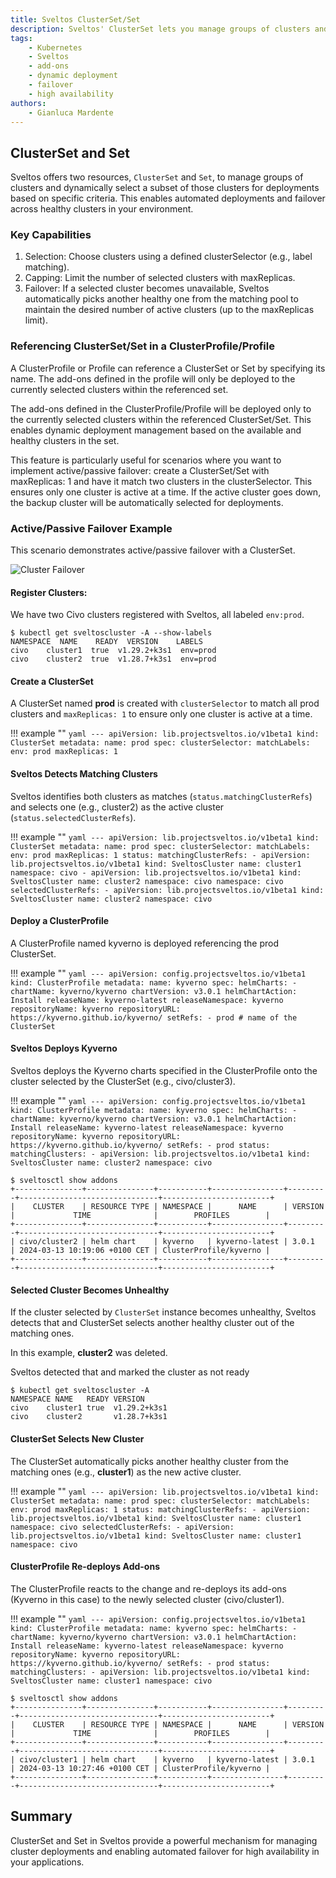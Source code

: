 ```yaml
---
title: Sveltos ClusterSet/Set
description: Sveltos' ClusterSet lets you manage groups of clusters and automatically deploy your applications to healthy ones. If a cluster fails, Sveltos automatically picks another to keep things running smoothly.
tags:
    - Kubernetes
    - Sveltos
    - add-ons
    - dynamic deployment
    - failover
    - high availability
authors:
    - Gianluca Mardente
---
```


## ClusterSet and Set

Sveltos offers two resources, `ClusterSet` and `Set`, to manage groups of clusters and dynamically select a subset of those clusters for deployments based on specific criteria. 
This enables automated deployments and failover across healthy clusters in your environment.

### Key Capabilities

1. Selection: Choose clusters using a defined clusterSelector (e.g., label matching).
2. Capping: Limit the number of selected clusters with maxReplicas.
3. Failover: If a selected cluster becomes unavailable, Sveltos automatically picks another healthy one from the matching pool to maintain the desired number of active clusters (up to the maxReplicas limit).

### Referencing ClusterSet/Set in a ClusterProfile/Profile
A ClusterProfile or Profile can reference a ClusterSet or Set by specifying its name. The add-ons defined in the profile will only be deployed to the currently selected clusters within the referenced set.

The add-ons defined in the ClusterProfile/Profile will be deployed only to the currently selected clusters within the referenced ClusterSet/Set. 
This enables dynamic deployment management based on the available and healthy clusters in the set.

This feature is particularly useful for scenarios where you want to implement active/passive failover: create a ClusterSet/Set with maxReplicas: 1 and have it match two clusters in the clusterSelector. 
This ensures only one cluster is active at a time. If the active cluster goes down, the backup cluster will be automatically selected for deployments.

### Active/Passive Failover Example

This scenario demonstrates active/passive failover with a ClusterSet.

![Cluster Failover](../assets/clusterset.gif)

#### Register Clusters: 

We have two Civo clusters registered with Sveltos, all labeled `env:prod`.

```
$ kubectl get sveltoscluster -A --show-labels
NAMESPACE  NAME    READY  VERSION    LABELS
civo    cluster1  true  v1.29.2+k3s1  env=prod
civo    cluster2  true  v1.28.7+k3s1  env=prod
```

#### Create a ClusterSet

A ClusterSet named __prod__ is created with `clusterSelector` to match all prod clusters and `maxReplicas: 1` to ensure only one cluster is active at a time.

!!! example ""
    ```yaml
    ---
    apiVersion: lib.projectsveltos.io/v1beta1
    kind: ClusterSet
    metadata:
      name: prod
    spec:
      clusterSelector:
        matchLabels:
          env: prod
      maxReplicas: 1
    ```

#### Sveltos Detects Matching Clusters
Sveltos identifies both clusters as matches (`status.matchingClusterRefs`) and selects one (e.g., cluster2) as the active cluster (`status.selectedClusterRefs`).

!!! example ""
    ```yaml
    ---
    apiVersion: lib.projectsveltos.io/v1beta1
    kind: ClusterSet
    metadata:
      name: prod
    spec:
      clusterSelector:
        matchLabels:
          env: prod
      maxReplicas: 1
    status:
      matchingClusterRefs:
      - apiVersion: lib.projectsveltos.io/v1beta1
        kind: SveltosCluster
        name: cluster1
        namespace: civo
      - apiVersion: lib.projectsveltos.io/v1beta1
        kind: SveltosCluster
        name: cluster2
        namespace: civo
      namespace: civo
      selectedClusterRefs:
      - apiVersion: lib.projectsveltos.io/v1beta1
        kind: SveltosCluster
        name: cluster2
        namespace: civo
    ```

#### Deploy a ClusterProfile
A ClusterProfile named kyverno is deployed referencing the prod ClusterSet.

!!! example ""
    ```yaml
    ---
    apiVersion: config.projectsveltos.io/v1beta1
    kind: ClusterProfile
    metadata:
      name: kyverno
    spec:
      helmCharts:
      - chartName: kyverno/kyverno
        chartVersion: v3.0.1
        helmChartAction: Install
        releaseName: kyverno-latest
        releaseNamespace: kyverno
        repositoryName: kyverno
        repositoryURL: https://kyverno.github.io/kyverno/
      setRefs:
      - prod # name of the ClusterSet
    ```

#### Sveltos Deploys Kyverno
Sveltos deploys the Kyverno charts specified in the ClusterProfile onto the cluster selected by the ClusterSet (e.g., civo/cluster3).

!!! example ""
    ```yaml
    ---
    apiVersion: config.projectsveltos.io/v1beta1
    kind: ClusterProfile
    metadata:
      name: kyverno
    spec:
      helmCharts:
      - chartName: kyverno/kyverno
        chartVersion: v3.0.1
        helmChartAction: Install
        releaseName: kyverno-latest
        releaseNamespace: kyverno
        repositoryName: kyverno
        repositoryURL: https://kyverno.github.io/kyverno/
      setRefs:
      - prod
    status:
      matchingClusters:
      - apiVersion: lib.projectsveltos.io/v1beta1
        kind: SveltosCluster
        name: cluster2
        namespace: civo
    ```

```
$ sveltosctl show addons  
+---------------+---------------+-----------+----------------+---------+-------------------------------+------------------------+
|    CLUSTER    | RESOURCE TYPE | NAMESPACE |      NAME      | VERSION |             TIME              |        PROFILES        |
+---------------+---------------+-----------+----------------+---------+-------------------------------+------------------------+
| civo/cluster2 | helm chart    | kyverno   | kyverno-latest | 3.0.1   | 2024-03-13 10:19:06 +0100 CET | ClusterProfile/kyverno |
+---------------+---------------+-----------+----------------+---------+-------------------------------+------------------------+
```

#### Selected Cluster Becomes Unhealthy

If the cluster selected by `ClusterSet` instance becomes unhealthy, Sveltos detects that and ClusterSet selects another healthy cluster out of the matching ones.

In this example, __cluster2__ was deleted.

Sveltos detected that and marked the cluster as not ready

```
$ kubectl get sveltoscluster -A
NAMESPACE NAME   READY VERSION
civo    cluster1 true  v1.29.2+k3s1
civo    cluster2       v1.28.7+k3s1
```

#### ClusterSet Selects New Cluster

The ClusterSet automatically picks another healthy cluster from the matching ones (e.g., __cluster1__) as the new active cluster.

!!! example ""
    ```yaml
    ---
    apiVersion: lib.projectsveltos.io/v1beta1
    kind: ClusterSet
    metadata:
      name: prod
    spec:
      clusterSelector:
        matchLabels:
          env: prod
      maxReplicas: 1
    status:
      matchingClusterRefs:
      - apiVersion: lib.projectsveltos.io/v1beta1
        kind: SveltosCluster
        name: cluster1
        namespace: civo
      selectedClusterRefs:
      - apiVersion: lib.projectsveltos.io/v1beta1
        kind: SveltosCluster
        name: cluster1
        namespace: civo
    ```

#### ClusterProfile Re-deploys Add-ons

The ClusterProfile reacts to the change and re-deploys its add-ons (Kyverno in this case) to the newly selected cluster (civo/cluster1).

!!! example ""
    ```yaml
    ---
    apiVersion: config.projectsveltos.io/v1beta1
    kind: ClusterProfile
    metadata:
      name: kyverno
    spec:
      helmCharts:
      - chartName: kyverno/kyverno
        chartVersion: v3.0.1
        helmChartAction: Install
        releaseName: kyverno-latest
        releaseNamespace: kyverno
        repositoryName: kyverno
        repositoryURL: https://kyverno.github.io/kyverno/
      setRefs:
      - prod
    status:
      matchingClusters:
      - apiVersion: lib.projectsveltos.io/v1beta1
        kind: SveltosCluster
        name: cluster1
        namespace: civo
    ```

```
$ sveltosctl show addons  
+---------------+---------------+-----------+----------------+---------+-------------------------------+------------------------+
|    CLUSTER    | RESOURCE TYPE | NAMESPACE |      NAME      | VERSION |             TIME              |        PROFILES        |
+---------------+---------------+-----------+----------------+---------+-------------------------------+------------------------+
| civo/cluster1 | helm chart    | kyverno   | kyverno-latest | 3.0.1   | 2024-03-13 10:27:46 +0100 CET | ClusterProfile/kyverno |
+---------------+---------------+-----------+----------------+---------+-------------------------------+------------------------+
```

## Summary

ClusterSet and Set in Sveltos provide a powerful mechanism for managing cluster deployments and enabling automated failover for high availability in your applications.
